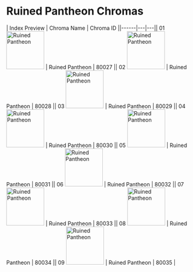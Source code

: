 # Ruined Pantheon Chromas

| Index  Preview | Chroma Name | Chroma ID ||------|---|---|| 01  <img src='https://raw.communitydragon.org/latest/plugins/rcp-be-lol-game-data/global/default/v1/champion-chroma-images/80/80027.png' alt='Ruined Pantheon' width='100'> | Ruined Pantheon | 80027 || 02  <img src='https://raw.communitydragon.org/latest/plugins/rcp-be-lol-game-data/global/default/v1/champion-chroma-images/80/80028.png' alt='Ruined Pantheon' width='100'> | Ruined Pantheon | 80028 || 03  <img src='https://raw.communitydragon.org/latest/plugins/rcp-be-lol-game-data/global/default/v1/champion-chroma-images/80/80029.png' alt='Ruined Pantheon' width='100'> | Ruined Pantheon | 80029 || 04  <img src='https://raw.communitydragon.org/latest/plugins/rcp-be-lol-game-data/global/default/v1/champion-chroma-images/80/80030.png' alt='Ruined Pantheon' width='100'> | Ruined Pantheon | 80030 || 05  <img src='https://raw.communitydragon.org/latest/plugins/rcp-be-lol-game-data/global/default/v1/champion-chroma-images/80/80031.png' alt='Ruined Pantheon' width='100'> | Ruined Pantheon | 80031 || 06  <img src='https://raw.communitydragon.org/latest/plugins/rcp-be-lol-game-data/global/default/v1/champion-chroma-images/80/80032.png' alt='Ruined Pantheon' width='100'> | Ruined Pantheon | 80032 || 07  <img src='https://raw.communitydragon.org/latest/plugins/rcp-be-lol-game-data/global/default/v1/champion-chroma-images/80/80033.png' alt='Ruined Pantheon' width='100'> | Ruined Pantheon | 80033 || 08  <img src='https://raw.communitydragon.org/latest/plugins/rcp-be-lol-game-data/global/default/v1/champion-chroma-images/80/80034.png' alt='Ruined Pantheon' width='100'> | Ruined Pantheon | 80034 || 09  <img src='https://raw.communitydragon.org/latest/plugins/rcp-be-lol-game-data/global/default/v1/champion-chroma-images/80/80035.png' alt='Ruined Pantheon' width='100'> | Ruined Pantheon | 80035 |